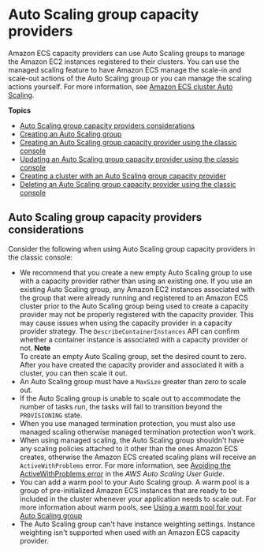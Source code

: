 # Auto Scaling group capacity providers<a name="asg-capacity-providers"></a>

Amazon ECS capacity providers can use Auto Scaling groups to manage the Amazon EC2 instances registered to their clusters\. You can use the managed scaling feature to have Amazon ECS manage the scale\-in and scale\-out actions of the Auto Scaling group or you can manage the scaling actions yourself\. For more information, see [Amazon ECS cluster Auto Scaling](cluster-auto-scaling.md)\.

**Topics**
+ [Auto Scaling group capacity providers considerations](#asg-capacity-providers-considerations)
+ [Creating an Auto Scaling group](asg-capacity-providers-create-auto-scaling-group.md)
+ [Creating an Auto Scaling group capacity provider using the classic console](asg-capacity-providers-create-capacity-provider.md)
+ [Updating an Auto Scaling group capacity provider using the classic console](asg-capacity-providers-update-capacity-provider.md)
+ [Creating a cluster with an Auto Scaling group capacity provider](asg-capacity-providers-create-cluster.md)
+ [Deleting an Auto Scaling group capacity provider using the classic console](asg-capacity-providers-delete-capacity-provider.md)

## Auto Scaling group capacity providers considerations<a name="asg-capacity-providers-considerations"></a>

Consider the following when using Auto Scaling group capacity providers in the classic console:
+ We recommend that you create a new empty Auto Scaling group to use with a capacity provider rather than using an existing one\. If you use an existing Auto Scaling group, any Amazon EC2 instances associated with the group that were already running and registered to an Amazon ECS cluster prior to the Auto Scaling group being used to create a capacity provider may not be properly registered with the capacity provider\. This may cause issues when using the capacity provider in a capacity provider strategy\. The `DescribeContainerInstances` API can confirm whether a container instance is associated with a capacity provider or not\.
**Note**  
To create an empty Auto Scaling group, set the desired count to zero\. After you have created the capacity provider and associated it with a cluster, you can then scale it out\.
+ An Auto Scaling group must have a `MaxSize` greater than zero to scale out\.
+ If the Auto Scaling group is unable to scale out to accommodate the number of tasks run, the tasks will fail to transition beyond the `PROVISIONING` state\.
+ When you use managed termination protection, you must also use managed scaling otherwise managed termination protection won't work\.
+ When using managed scaling, the Auto Scaling group shouldn't have any scaling policies attached to it other than the ones Amazon ECS creates, otherwise the Amazon ECS created scaling plans will receive an `ActiveWithProblems` error\. For more information, see [Avoiding the ActiveWithProblems error](https://docs.aws.amazon.com/autoscaling/plans/userguide/gs-best-practices.html#gs-activewithproblems) in the *AWS Auto Scaling User Guide*\.
+ You can add a warm pool to your Auto Scaling group\. A warm pool is a group of pre\-initialized Amazon ECS instances that are ready to be included in the cluster whenever your application needs to scale out\. For more information about warm pools, see [Using a warm pool for your Auto Scaling group](asg-capacity-providers-create-auto-scaling-group.md#using-warm-pool) 
+ The Auto Scaling group can't have instance weighting settings\. Instance weighting isn't supported when used with an Amazon ECS capacity provider\.